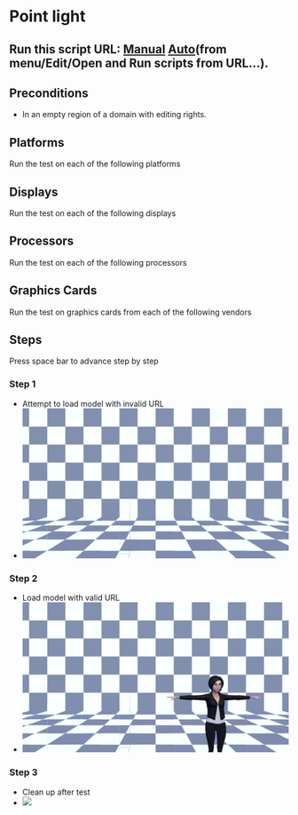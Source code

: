 # Point light
## Run this script URL: [Manual](./test.js?raw=true)   [Auto](./testAuto.js?raw=true)(from menu/Edit/Open and Run scripts from URL...).

## Preconditions
- In an empty region of a domain with editing rights.

## Platforms
Run the test on each of the following platforms
## Displays
Run the test on each of the following displays
## Processors
Run the test on each of the following processors
## Graphics Cards
Run the test on graphics cards from each of the following vendors
## Steps
Press space bar to advance step by step

### Step 1
- Attempt to load model with invalid URL
- ![](./ExpectedImage_00000.png)
### Step 2
- Load model with valid URL
- ![](./ExpectedImage_00001.png)
### Step 3
- Clean up after test
- ![](./ExpectedImage_00002.png)
